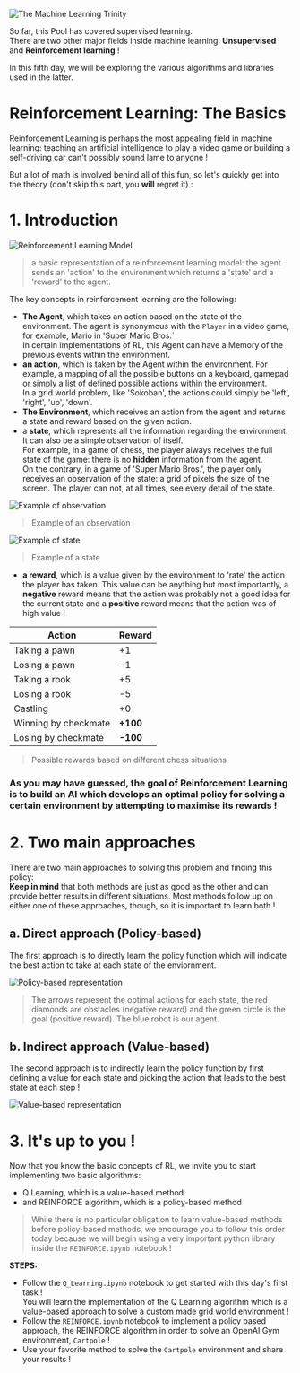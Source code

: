 ![The Machine Learning Trinity](./assets/fig1.svg)

So far, this Pool has covered supervised learning.\
There are two other major fields inside machine learning: **Unsupervised** and **Reinforcement learning** !

In this fifth day, we will be exploring the various algorithms and libraries used in the latter.

# Reinforcement Learning: The Basics

Reinforcement Learning is perhaps the most appealing field in machine learning: teaching an artificial intelligence to play a video game or building a self-driving car can't possibly sound lame to anyone !

But a lot of math is involved behind all of this fun, so let's quickly get into the theory (don't skip this part, you **will** regret it) :

# 1. Introduction

![Reinforcement Learning Model](assets/fig2.svg)
> a basic representation of a reinforcement learning model: the agent sends an 'action' to the environment which returns a 'state' and a 'reward' to the agent.

The key concepts in reinforcement learning are the following:
- **The Agent**, which takes an action based on the state of the environment. The agent is synonymous with the `Player` in a video game, for example, Mario in 'Super Mario Bros.`\
In certain implementations of RL, this Agent can have a Memory of the previous events within the environment.
- **an action**, which is taken by the Agent within the environment. For example, a mapping of all the possible buttons on a keyboard, gamepad or simply a list of defined possible actions within the environment.\
In a grid world problem, like 'Sokoban', the actions could simply be 'left', 'right', 'up', 'down'.
- **The Environment**, which receives an action from the agent and returns a state and reward based on the given action. 
- a **state**, which represents all the information regarding the environment. It can also be a simple observation of itself.\
For example, in a game of chess, the player always receives the full state of the game: there is no **hidden** information from the agent.\
On the contrary, in a game of 'Super Mario Bros.', the player only receives an observation of the state: a grid of pixels the size of the screen. The player can not, at all times, see every detail of the state.

![Example of observation](assets/fig3.svg)
> Example of an observation

![Example of state](assets/fig4.svg)
> Example of a state

- **a reward**, which is a value given by the environment to 'rate' the action the player has taken. This value can be anything but most importantly, a **negative** reward means that the action was probably not a good idea for the current state and a **positive** reward means that the action was of high value !

| Action               | Reward   |
| -------------------- | -------- |
| Taking a pawn        | +1       |
| Losing a pawn        | -1       |
| Taking a rook        | +5       |
| Losing a rook        | -5       |
| Castling             | +0       |
| Winning by checkmate | **+100** |
| Losing by checkmate  | **-100** |
> Possible rewards based on different chess situations

### As you may have guessed, the goal of Reinforcement Learning is to build an AI which develops an optimal policy for solving a certain environment by attempting to maximise its rewards !

# 2. Two main approaches

There are two main approaches to solving this problem and finding this policy:\
**Keep in mind** that both methods are just as good as the other and can provide better results in different situations. Most methods follow up on either one of these approaches, though, so it is important to learn both !

## a. Direct approach (Policy-based)

The first approach is to directly learn the policy function which will indicate the best action to take at each state of the enviornment.

![Policy-based representation](./assets/fig6.svg)
> The arrows represent the optimal actions for each state, the red diamonds are obstacles (negative reward) and the green circle is the goal (positive reward). The blue robot is our agent.

## b. Indirect approach (Value-based)

The second approach is to indirectly learn the policy function by first defining a value for each state and picking the action that leads to the best state at each step !

![Value-based representation](./assets/fig7.svg)

# 3. It's up to you !

Now that you know the basic concepts of RL, we invite you to start implementing two basic algorithms:
- Q Learning, which is a value-based method
- and REINFORCE algorithm, which is a policy-based method

>While there is no particular obligation to learn value-based methods before policy-based methods, we encourage you to follow this order today because we will begin using a very important python library inside the `REINFORCE.ipynb` notebook !

**STEPS:**
- Follow the `Q_Learning.ipynb` notebook to get started with this day's first task !\
You will learn the implementation of the Q Learning algorithm which is a value-based approach to solve a custom made grid world environment !
- Follow the `REINFORCE.ipynb` notebook to implement a policy based approach, the REINFORCE algorithm in order to solve an OpenAI Gym environment, `Cartpole` !
- Use your favorite method to solve the `Cartpole` environment and share your results !